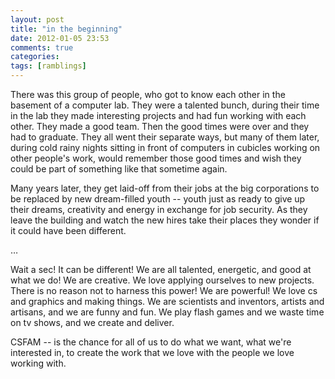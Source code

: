 ```yaml
---
layout: post
title: "in the beginning"
date: 2012-01-05 23:53
comments: true
categories:
tags: [ramblings]
---
```





There was this group of people, who got to know each other in the basement of a computer lab.  They were a talented bunch, during their time in the lab they made interesting projects and had fun working with each other.  They made a good team.  Then the good times were over and they had to graduate.  They all went their separate ways, but many of them later, during cold rainy nights sitting in front of computers in cubicles working on other people's work, would remember those good times and wish they could be part of something like that sometime again.

Many years later, they get laid-off from their jobs at the big corporations to be replaced by new dream-filled youth -- youth just as ready to give up their dreams, creativity and energy in exchange for job security.   As they leave the building and watch the new hires take their places they wonder if it could have been different.

… 

Wait a sec!  It can be different!  We are all talented, energetic, and good at what we do!  We are creative.  We love applying ourselves to new projects.  There is no reason not to harness this power!  We are powerful!  We love cs and graphics and making things.  We are scientists and inventors, artists and artisans, and we are funny and fun.  We play flash games and we waste time on tv shows, and we create and deliver. 

CSFAM -- is the chance for all of us to do what we want, what we're interested in, to create the work that we love with the people we love working with.
